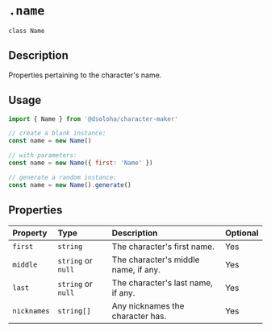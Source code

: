 # `.name`

`class Name`

## Description

Properties pertaining to the character's name.

## Usage

```js
import { Name } from '@dsoloha/character-maker'

// create a blank instance:
const name = new Name()

// with parameters:
const name = new Name({ first: 'Name' })

// generate a random instance:
const name = new Name().generate()
```

## Properties

| Property    | Type               | Description                          | Optional |
|:------------|:-------------------|:-------------------------------------|:---------|
| `first`     | `string`           | The character's first name.          | Yes      |
| `middle`    | `string` or `null` | The character's middle name, if any. | Yes      |
| `last`      | `string` or `null` | The character's last name, if any.   | Yes      |
| `nicknames` | `string[]`         | Any nicknames the character has.     | Yes      |
